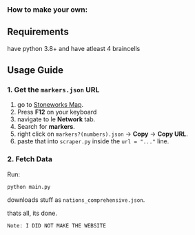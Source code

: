 ### How to make your own:
## Requirements

have python 3.8+ and
have atleast 4 braincells 

## Usage Guide

### 1. Get the `markers.json` URL

1. go to [Stoneworks Map](https://map.stoneworks.gg/abex1/).
2. Press **F12** on your keyboard
3. navigate to le **Network** tab.
4. Search for **markers**.
5. right click on `markers?(numbers).json` -> **Copy** -> **Copy URL**.
6. paste that into `scraper.py` inside the `url = "..."` line.

### 2. Fetch Data

Run:

```
python main.py
```

downloads stuff as `nations_comprehensive.json`.

thats all, its done.

```
Note: I DID NOT MAKE THE WEBSITE
```

